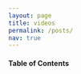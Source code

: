 ```yaml
---
layout: page
title: videos
permalink: /posts/
nav: true
---
```





#### Table of Contents
<!-- <p style="margin-bottom:0.5cm; margin-left: 1.5cm"> </p>

- [Task-Driven Hybrid Model Reduction for Dexterous Manipulation](#HybridReduction)
- [Learning from Human Directional Corrections](#LFDC)
- [Learning from Sparse Demonstrations](#LFSD)
- [Pontryagin Differentiable Programming: An End-to-End Learning and Control Framework](#PDP)
- [Safe Pontryagin Differentiable Programming](#SafePDP)

<a name="HybridReduction"></a> 

<p style="margin-bottom:2.0cm; margin-left: 1.5cm"> </p>

<br /> 

---



### [<b>Task-Driven Hybrid Model Reduction for Dexterous Manipulation</b>](../td_hybridreduction){:target="_blank"}
<p style="margin-bottom:0.5cm; margin-left: 1.5cm"> </p>

<center>
<p  style="margin-bottom:0.5cm; margin-left: 0.0cm">
<img src="../blogs/TRO_HybridReduction/figures/turning_webpage2.gif" width="350" />
<img src="../blogs/TRO_HybridReduction/figures/moving_webpage2.gif" width="350" />
</p>
</center>


<div style="background-color:rgba(0, 0, 0, 0.0470588);  vertical-align: middle; padding:10px; padding-left: 20px; padding-right: -20px;">

<p align = "left">
Arxiv: <a href="https://arxiv.org/abs/2211.16657" target="_blank">https://arxiv.org/abs/2211.16657</a> <br/>
Code (Python): <a href="https://github.com/wanxinjin/Task-Driven-Hybrid-Reduction" target="_blank">https://github.com/wanxinjin/Task-Driven-Hybrid-Reduction</a> <br/>
Webpage: <a href="https://wanxinjin.github.io/td_hybridreduction/" target="_blank">https://wanxinjin.github.io/td_hybridreduction/</a>
<details> <summary><span style="font-family:Georgia; font-size:1.0em;">Abstract (click to check abstract)</span></summary>
	<br/>
In contact-rich tasks, like dexterous manipulation, the hybrid nature of
making and breaking contact creates challenges for model representation and
control. For example, choosing and sequencing contact locations for in-hand
manipulation, where there are thousands of potential hybrid modes, is not
generally tractable. In this paper, we are inspired by the observation that far
fewer modes are actually necessary to accomplish many tasks. Building on our
prior work learning hybrid models, represented as linear complementarity
systems, we find a reduced-order hybrid model requiring only a limited number
of task-relevant modes. This simplified representation, in combination with
model predictive control, enables real-time control yet is sufficient for
achieving high performance. We demonstrate the proposed method first on
synthetic hybrid systems, reducing the mode count by multiple orders of
magnitude while achieving task performance loss of less than 5%. We also apply
the proposed method to a three-fingered robotic hand manipulating a previously
unknown object. With no prior knowledge, we achieve state-of-the-art
closed-loop performance in less than five minutes of online learning.
</details>
</p>
</div>


<p style="margin-bottom:0.5cm; margin-left: 1.5cm"> </p>

<div style="text-align: right;"> <a href="#top">Back to Table of Contents</a> </div>



<a name="LFDC"></a> 

<p style="margin-bottom:3.0cm; margin-left: 1.5cm"> </p>

<br /> 


---

### <b> Learning from Human Directional Corrections </b>
<p style="margin-bottom:0.7cm; margin-left: 1.5cm"> </p>


<center>
<iframe width="700" height="400" src="https://www.youtube.com/embed/Mwlwt055Tgg" title="YouTube video player" frameborder="0" allow="accelerometer; autoplay; clipboard-write; encrypted-media; gyroscope; picture-in-picture" allowfullscreen></iframe>
</center>

<p style="margin-bottom:0.5cm; margin-left: 1.5cm"> </p>

<div style="background-color:rgba(0, 0, 0, 0.0470588);  vertical-align: middle; padding:10px; padding-left: 20px; padding-right: -20px;">


<p align = "left">
Arxiv:  <a href="https://arxiv.org/abs/2011.15014" target="_blank">https://arxiv.org/abs/2011.15014</a> <br/>
Code (Python): <a href="https://github.com/wanxinjin/Learning-from-Directional-Corrections" target="_blank">https://github.com/wanxinjin/Learning-from-Directional-Corrections</a> 
<details> <summary><span style="font-family:Georgia; font-size:1.0em;">Abstract (click to check abstract)</span></summary>
	<br/>
This paper proposes a novel approach that enables a robot to learn an objective function incrementally from human directional corrections. Existing methods learn from human magnitude corrections; since a human needs to carefully choose the magnitude of each correction, those methods can easily lead to over-corrections and learning inefficiency. The proposed method only requires human directional corrections -- corrections that only indicate the direction of an input change without indicating its magnitude. We only assume that each correction, regardless of its magnitude, points in a direction that improves the robot's current motion relative to an unknown objective function. The allowable corrections satisfying this assumption account for half of the input space, as opposed to the magnitude corrections which have to lie in a shrinking level set. For each directional correction, the proposed method updates the estimate of the objective function based on a cutting plane method, which has a geometric interpretation. We have established theoretical results to show the convergence of the learning process. The proposed method has been tested in numerical examples, a user study on two human-robot games, and a real-world quadrotor experiment. The results confirm the convergence of the proposed method and further show that the method is significantly more effective (higher success rate), efficient/effortless (less human corrections needed), and potentially more accessible (fewer early wasted trials) than the state-of-the-art robot learning frameworks.
</details>
</p>
</div>



<p style="margin-bottom:0.5cm; margin-left: 1.5cm"> </p>
<div style="text-align: RIGHT"> <a href="#top">Back to Table of Contents</a> </div>

<a name="LFSD"></a> 

<p style="margin-bottom:3.0cm; margin-left: 1.5cm"> </p>
<br /> 


---


### <b> Learning from Sparse Demonstrations </b>
<p style="margin-bottom:0.7cm; margin-left: 1.5cm"> </p>


<center>
<iframe width="700" height="400" src="https://www.youtube.com/embed/BYAsqMxW5Z4" title="YouTube video player" frameborder="0" allow="accelerometer; autoplay; clipboard-write; encrypted-media; gyroscope; picture-in-picture" allowfullscreen></iframe>
</center>

<p style="margin-bottom:0.5cm; margin-left: 1.5cm"> </p>




<p style="margin-bottom:0.5cm; margin-left: 1.5cm"> </p>

<div style="background-color:rgba(0, 0, 0, 0.0470588);  vertical-align: middle; padding:10px; padding-left: 20px; padding-right: -20px;">
<p align = "left">
Arxiv:  <a href="https://arxiv.org/abs/2008.02159" target="_blank">https://arxiv.org/abs/2008.02159</a> <br/>
Code (Python): <a href="https://github.com/wanxinjin/Learning-from-Sparse-Demonstrations" target="_blank">https://github.com/wanxinjin/Learning-from-Sparse-Demonstrations</a> 
<details> <summary><span style="font-family:Georgia; font-size:1.0em;">Abstract (click to check abstract)</span></summary>
	<br/>
This paper develops the method of Continuous Pontryagin Differentiable Programming (Continuous PDP), which enables a robot to learn an objective function from a few sparsely demonstrated keyframes. The keyframes, labeled with some time stamps, are the desired task-space outputs, which a robot is expected to follow sequentially. The time stamps of the keyframes can be different from the time of the robot's actual execution. The method jointly finds an objective function and a time-warping function such that the robot's resulting trajectory sequentially follows the keyframes with minimal discrepancy loss. The Continuous PDP minimizes the discrepancy loss using projected gradient descent, by efficiently solving the gradient of the robot trajectory with respect to the unknown parameters. The method is first evaluated on a simulated robot arm and then applied to a 6-DoF quadrotor to learn an objective function for motion planning in unmodeled environments. The results show the efficiency of the method, its ability to handle time misalignment between keyframes and robot execution, and the generalization of objective learning into unseen motion conditions.
</details>
</p>
</div>

<p style="margin-bottom:0.5cm; margin-left: 1.5cm"> </p>
<div style="text-align: RIGHT"> <a href="#top">Back to Table of Contents</a> </div>




<a name="PDP"></a> 
<p style="margin-bottom:3.0cm; margin-left: 1.5cm"> </p>

<br /> 


---



### <b> Pontryagin Differentiable Programming: An End-to-End Learning and Control Framework </b>

<p style="margin-bottom:0.7cm; margin-left: 0.5cm"> </p>


#### NeurIPS 2020 Presentation
<p style="margin-bottom:0.5cm; margin-left: 0.5cm"> </p>
<center>
	<div id="presentation-embed-38936632"></div>
<script src="https://slideslive.com/embed_presentation.js"></script>
<script>
  embed = new SlidesLiveEmbed("presentation-embed-38936632", {
    presentationId: "38936632",
    autoPlay: false,
    verticalEnabled: true,
  });
</script>
</center>

<p style="margin-bottom:1.7cm; margin-left: 0.5cm"> </p>

##### Examples of using PDP to solve robotic tasks
<p style="margin-bottom:0.5cm; margin-left: 0.5cm"> </p>

<div class="row">
    <div class="col-sm mt-2 mt-md-0">
<iframe width="360" height="202"  src="https://www.youtube.com/embed/5Jsu772Sqcg" title="YouTube video player" frameborder="0" allow="accelerometer; autoplay; clipboard-write; encrypted-media; gyroscope; picture-in-picture" allowfullscreen></iframe>
        <div class="caption">
            PDP for optimal control.
        </div>
    </div>

        <div class="col-sm mt-2 mt-md-0">
<iframe width="360" height="202"  src="https://www.youtube.com/embed/awVNiCIJCfs" title="YouTube video player" frameborder="0" allow="accelerometer; autoplay; clipboard-write; encrypted-media; gyroscope; picture-in-picture" allowfullscreen></iframe>
        <div class="caption">
            PDP for inverse reinforcement learning.
        </div>
    </div>

</div>


<div style="background-color:rgba(0, 0, 0, 0.0470588);  vertical-align: middle; padding:10px; padding-left: 20px; padding-right: -20px;">
<p align = "left">
Arxiv:  <a href="https://arxiv.org/pdf/1912.12970" target="_blank">https://arxiv.org/pdf/1912.12970</a> <br/>
Code (Python): <a href="https://github.com/wanxinjin/Pontryagin-Differentiable-Programming" target="_blank">https://github.com/wanxinjin/Pontryagin-Differentiable-Programming</a> 
<details> <summary><span style="font-family:Georgia; font-size:1.0em;">Abstract (click to check abstract)</span></summary>
	<br/>
This paper develops a Pontryagin Differentiable Programming (PDP) methodology,
which establishes a unified framework to solve a broad class of learning and control
tasks. The PDP distinguishes from existing methods by two novel techniques: first,
we differentiate through Pontryagin’s Maximum Principle, and this allows to obtain
the analytical derivative of a trajectory with respect to tunable parameters within an
optimal control system, enabling end-to-end learning of dynamics, policies, or/and
control objective functions; and second, we propose an auxiliary control system in
the backward pass of the PDP framework, and the output of this auxiliary control
system is the analytical derivative of the original system’s trajectory with respect
to the parameters, which can be iteratively solved using standard control tools. We
investigate three learning modes of the PDP: inverse reinforcement learning, system
identification, and control/planning. We demonstrate the capability of the PDP in
each learning mode on different high-dimensional systems, including multi-link
robot arm, 6-DoF maneuvering quadrotor, and 6-DoF rocket powered landing
</details>
</p>
</div>

<p style="margin-bottom:0.5cm; margin-left: 1.5cm"> </p>
<div style="text-align: RIGHT"> <a href="#top">Back to Table of Contents</a> </div>




<a name="SafePDP"></a> 
<p style="margin-bottom:3.0cm; margin-left: 1.5cm"> </p>

<br /> 

----


### <b> Safe Pontryagin Differentiable Programming </b>

<p style="margin-bottom:0.7cm; margin-left: 0.5cm"> </p>


##### NeurIPS 2021 Presentation 

<center>
<div id="presentation-embed-38968248"></div>
<script src="https://slideslive.com/embed_presentation.js"></script>
<script>
  embed = new SlidesLiveEmbed("presentation-embed-38968248", {
    presentationId: "38968248",
    autoPlay: false,
    verticalEnabled: true,
  });
</script>
</center>

<p style="margin-bottom:1.5cm; margin-left: 0.5cm"> </p>


##### Examples of using Safe-PDP to solve safety-critical robotic tasks
<p style="margin-bottom:0.5cm; margin-left: 0.5cm"> </p>

<div class="row">
    <div class="col-sm mt-2 mt-md-0">
        <iframe width="360" height="202" src="https://www.youtube.com/embed/sC81qc2ip8U" title="YouTube video player" frameborder="0" allow="accelerometer; autoplay; clipboard-write; encrypted-media; gyroscope; picture-in-picture" allowfullscreen></iframe>
        <div class="caption">
            Safe PDP for safe neural policy optimization.
        </div>
    </div>
    <div class="col-sm mt-2 mt-md-0">
          <iframe width="360" height="202" src="https://www.youtube.com/embed/vZVxgo30mDs" title="YouTube video player" frameborder="0" allow="accelerometer; autoplay; clipboard-write; encrypted-media; gyroscope; picture-in-picture" allowfullscreen></iframe>
          <div class="caption">
            Safe PDP for safe motion planning.
        </div>
    </div>
</div>


<div class="row">
      <div class="col-sm mt-3 mt-md-0">
    </div>
      <div class="col-sm mt-3 mt-md-0">
        <iframe width="360" height="202" src="https://www.youtube.com/embed/OBiLYYlWi98" title="YouTube video player" frameborder="0" allow="accelerometer; autoplay; clipboard-write; encrypted-media; gyroscope; picture-in-picture" allowfullscreen></iframe>
        <div class="caption">
          Safe PDP for learning MPCs (i.e., jointly learning dynamics,  constraints, and control cost) from demonstrations.
      </div>
    </div>
    <div class="col-sm mt-3 mt-md-0">
    </div>
</div>


<div style="background-color:rgba(0, 0, 0, 0.0470588);  vertical-align: middle; padding:10px; padding-left: 20px; padding-right: -20px;">
<p align = "left">
Arxiv:  <a href="https://arxiv.org/abs/2105.14937" target="_blank">https://arxiv.org/abs/2105.14937</a> <br/>
Code (Python): <a href="https://github.com/wanxinjin/Safe-PDP" target="_blank">https://github.com/wanxinjin/Safe-PDP</a> 
<details> <summary><span style="font-family:Georgia; font-size:1.0em;">Abstract (click to check abstract)</span></summary>
	<br/>
We propose a Safe Pontryagin Differentiable Programming (Safe PDP) methodology, which establishes a theoretical and algorithmic framework to solve a broad class of safety-critical learning and control tasks -- problems that require the guarantee of safety constraint satisfaction at any stage of the learning and control progress. In the spirit of interior-point methods, Safe PDP handles different types of system constraints on states and inputs by incorporating them into the cost or loss through barrier functions. We prove three fundamentals of the proposed Safe PDP: first, both the solution and its gradient in the backward pass can be approximated by solving their more efficient unconstrained counterparts; second, the approximation for both the solution and its gradient can be controlled for arbitrary accuracy by a barrier parameter; and third, importantly, all intermediate results throughout the approximation and optimization strictly respect the constraints, thus guaranteeing safety throughout the entire learning and control process. We demonstrate the capabilities of Safe PDP in solving various safety-critical tasks, including safe policy optimization, safe motion planning, and learning MPCs from demonstrations, on different challenging systems such as 6-DoF maneuvering quadrotor and 6-DoF rocket powered landing.
</details>
</p>
</div>

<p style="margin-bottom:0.5cm; margin-left: 1.5cm"> </p>
<div style="text-align: RIGHT"> <a href="#top">Back to Table of Contents</a> </div>




<p style="margin-bottom:2.0cm; margin-left: 1.5cm"> </p>
---
<p style="margin-bottom:2.0cm; margin-left: 1.5cm"> </p>




 -->
